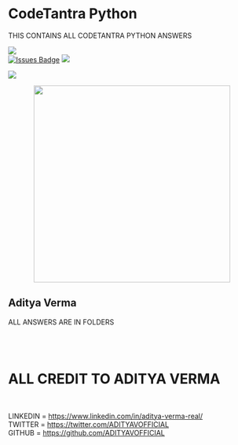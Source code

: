 # CodeTantra Python
THIS CONTAINS ALL CODETANTRA PYTHON ANSWERS
<head>
  <link href="https://fonts.googleapis.com/css2?family=Carter+One&display=swap" rel="stylesheet"></head>
<a href="https://twitter.com/ADITYAVOFFICIAL" ><img src="https://img.shields.io/twitter/follow/ADITYAVOFFICIAL.svg?style=social" /> </a>
<br>
<a href="https://spaceinv.adityavermareal.repl.co/"><img src="https://img.shields.io/github/issues/ADITYAVOFFICIAL/awesome-github-profile-readme" alt="Issues Badge"/></a>
<a href="https://spaceinv.adityavermareal.repl.co/"><img src="https://img.shields.io/wordpress/plugin/r/child-theme-check.svg"></a>

<a href="https://www.youtube.com/channel/UC9zfSBBnZniAOrek0xMqUAw" ><img src="https://img.shields.io/youtube/channel/views/UC9zfSBBnZniAOrek0xMqUAw?style=social" /> </a>
<br>
<p align = "center">
  <img src = "https://github-readme-streak-stats.herokuapp.com?user=ADITYAVOFFICIAL&theme=dark&hide_border=true" width = 400>
</p>
<h2>Aditya Verma</h2>
ALL ANSWERS ARE IN FOLDERS  <br><br><br><br>
<h1> ALL CREDIT TO ADITYA VERMA</h1><br>


LINKEDIN = https://www.linkedin.com/in/aditya-verma-real/<br>
TWITTER = https://twitter.com/ADITYAVOFFICIAL<br>
GITHUB = https://github.com/ADITYAVOFFICIAL<br>
